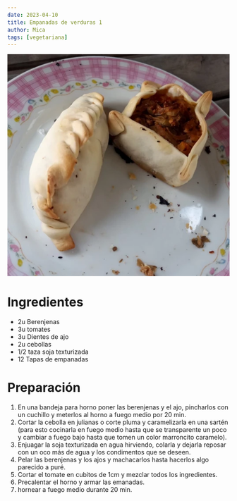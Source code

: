 ```yaml
---
date: 2023-04-10
title: Empanadas de verduras 1
author: Mica
tags: [vegetariana]
---
```


![imagen de las empanadas](../public/images/empanadasVerdura1.webp)
# Ingredientes
- 2u Berenjenas
- 3u tomates
- 3u Dientes de ajo
- 2u cebollas
- 1/2 taza soja texturizada
- 12 Tapas de empanadas

# Preparación
1. En una bandeja para horno poner las berenjenas y el ajo, pincharlos con un cuchillo y meterlos al horno a fuego medio por 20 min.
2. Cortar la cebolla en julianas o corte pluma y caramelizarla en una sartén (para esto cocinarla en fuego medio hasta que se transparente un poco y cambiar a fuego bajo hasta que tomen un color marroncito caramelo).
3. Enjuagar la soja texturizada en agua hirviendo, colarla y dejarla reposar con un oco más de agua y los condimentos que se deseen.
4. Pelar las berenjenas y los ajos y machacarlos hasta hacerlos algo parecido a puré.
5. Cortar el tomate en cubitos de 1cm y mezclar todos los ingredientes.
6. Precalentar el horno y armar las emanadas.
7. hornear a fuego medio durante 20 min.